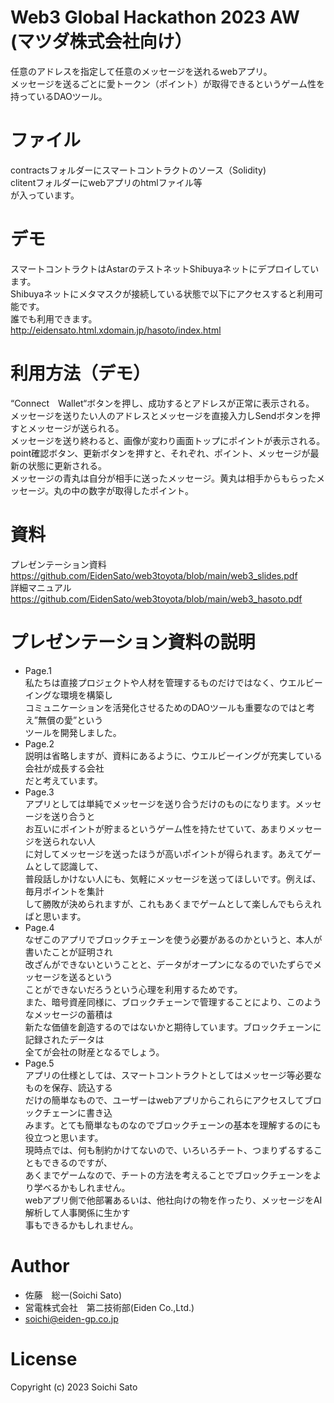 # Web3 Global Hackathon 2023 AW (マツダ株式会社向け）
任意のアドレスを指定して任意のメッセージを送れるwebアプリ。  
メッセージを送るごとに愛トークン（ポイント）が取得できるというゲーム性を持っているDAOツール。

# ファイル
contractsフォルダーにスマートコントラクトのソース（Solidity)    
clitentフォルダーにwebアプリのhtmlファイル等  
が入っています。

# デモ
スマートコントラクトはAstarのテストネットShibuyaネットにデプロイしています。  
Shibuyaネットにメタマスクが接続している状態で以下にアクセスすると利用可能です。  
誰でも利用できます。  
http://eidensato.html.xdomain.jp/hasoto/index.html

# 利用方法（デモ）
“Connect　Wallet“ボタンを押し、成功するとアドレスが正常に表示される。  
メッセージを送りたい人のアドレスとメッセージを直接入力しSendボタンを押すとメッセージが送られる。  
メッセージを送り終わると、画像が変わり画面トップにポイントが表示される。  
point確認ボタン、更新ボタンを押すと、それぞれ、ポイント、メッセージが最新の状態に更新される。  
メッセージの青丸は自分が相手に送ったメッセージ。黄丸は相手からもらったメッセージ。丸の中の数字が取得したポイント。

# 資料
プレゼンテーション資料  
https://github.com/EidenSato/web3toyota/blob/main/web3_slides.pdf  
詳細マニュアル  
https://github.com/EidenSato/web3toyota/blob/main/web3_hasoto.pdf
 
# プレゼンテーション資料の説明
* Page.1  
私たちは直接プロジェクトや人材を管理するものだけではなく、ウエルビーイングな環境を構築し  
コミュニケーションを活発化させるためのDAOツールも重要なのではと考え”無償の愛”という  
ツールを開発しました。  
* Page.2  
説明は省略しますが、資料にあるように、ウエルビーイングが充実している会社が成長する会社  
だと考えています。  
* Page.3  
アプリとしては単純でメッセージを送り合うだけのものになります。メッセージを送り合うと  
お互いにポイントが貯まるというゲーム性を持たせていて、あまりメッセージを送られない人  
に対してメッセージを送ったほうが高いポイントが得られます。あえてゲームとして認識して、  
普段話しかけない人にも、気軽にメッセージを送ってほしいです。例えば、毎月ポイントを集計  
して勝敗が決められますが、これもあくまでゲームとして楽しんでもらえればと思います。   
* Page.4  
なぜこのアプリでブロックチェーンを使う必要があるのかというと、本人が書いたことが証明され  
改ざんができないということと、データがオープンになるのでいたずらでメッセージを送るという  
ことができないだろうという心理を利用するためです。  
また、暗号資産同様に、ブロックチェーンで管理することにより、このようなメッセージの蓄積は  
新たな価値を創造するのではないかと期待しています。ブロックチェーンに記録されたデータは  
全てが会社の財産となるでしょう。  
* Page.5  
アプリの仕様としては、スマートコントラクトとしてはメッセージ等必要なものを保存、読込する  
だけの簡単なもので、ユーザーはwebアプリからこれらにアクセスしてブロックチェーンに書き込  
みます。とても簡単なものなのでブロックチェーンの基本を理解するのにも役立つと思います。  
現時点では、何も制約かけてないので、いろいろチート、つまりずるすることもできるのですが、  
あくまでゲームなので、チートの方法を考えることでブロックチェーンをより学べるかもしれません。  
webアプリ側で他部署あるいは、他社向けの物を作ったり、メッセージをAI解析して人事関係に生かす  
事もできるかもしれません。
 
# Author
* 佐藤　総一(Soichi Sato)
* 営電株式会社　第二技術部(Eiden Co.,Ltd.)
* soichi@eiden-gp.co.jp
 
# License 
Copyright (c) 2023 Soichi Sato 


